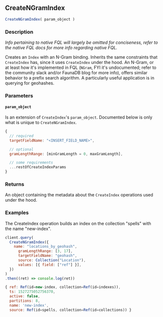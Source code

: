 ## CreateNGramIndex

```js
CreateNGramIndex( param_object )
```

### Description

*Info pertaining to native FQL will largely be omitted for conciseness, refer to the native FQL docs for more info regarding native FQL.*

Creates an `Index` with an N-Gram binding. Inherits the same constraints that `CreateIndex` has, since it uses `CreateIndex` under the hood. An N-Gram, or at least how it's implemented in FQL (`NGram`, FYI it's undocumented; refer to the community slack and/or FaunaDB blog for more info), offers similar behavior to a prefix search algorithm. A particularly useful application is in querying for geohashes.

### Parameters

#### `param_object`

Is an extension of `CreateIndex`'s `param_object`. Documented below is only what is unique to `CreateNGramIndex`.

```js
{
  // required
  targetFieldName: "<INSERT_FIELD_NAME>",

  // optional
  gramLengthRange: [minGramLength = 0, maxGramLength],

  // some requirements
  ...restOfCreateIndexParams
}
```

### Returns
An object containing the metadata about the `CreateIndex` operations used under the hood.

### Examples
The CreateIndex operation builds an index on the collection "spells" with the name "new-index".
```js
client.query(
  CreateNGramIndex({
    name: "locations_by_geohash",
      gramLengthRange: [3, 17],
      targetFieldName: "geohash",
      source: Collection("Location"),
      values: [{ field: ["ref"] }],
  })
)
.then((ret) => console.log(ret))
```

```js
{ ref: Ref(id=new-index, collection=Ref(id=indexes)),
  ts: 1527275052756370,
  active: false,
  partitions: 8,
  name: 'new-index',
  source: Ref(id=spells, collection=Ref(id=collections)) }
```